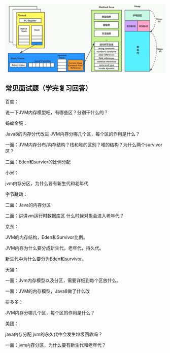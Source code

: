 ![775e30b8-3258-42be-8fcf-6e70f2c6b9d7](image/42.%E5%B0%8F%E7%BB%93/775e30b8-3258-42be-8fcf-6e70f2c6b9d7.png)



## 常见面试题（学完复习回答）

百度：

说一下JVM内存模型吧，有哪些区？分别干什么的？

蚂蚁金服：

Java8的内存分代改进 JVM内存分哪几个区，每个区的作用是什么？

一面：JVM内存分布/内存结构？栈和堆的区别？堆的结构？为什么两个survivor区？

二面：Eden和survior的比例分配

小米：

jvm内存分区，为什么要有新生代和老年代

字节跳动：

二面：Java的内存分区

二面：讲讲vm运行时数据库区 什么时候对象会进入老年代？

京东：

JVM的内存结构，Eden和Survivor比例。

JVM内存为什么要分成新生代，老年代，持久代。

新生代中为什么要分为Eden和survivor。

天猫：

一面：Jvm内存模型以及分区，需要详细到每个区放什么。

一面：JVM的内存模型，Java8做了什么改

拼多多：

JVM内存分哪几个区，每个区的作用是什么？

美团：

java内存分配 jvm的永久代中会发生垃圾回收吗？

一面：jvm内存分区，为什么要有新生代和老年代？